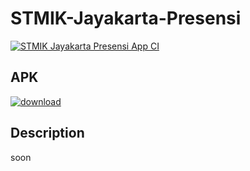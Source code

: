 # STMIK-Jayakarta-Presensi
[![STMIK Jayakarta Presensi App CI](https://github.com/FizCode/STMIK-Jayakarta-Presensi/actions/workflows/ci.yml/badge.svg?branch=master)](https://github.com/FizCode/STMIK-Jayakarta-Presensi/actions/workflows/ci.yml)

## APK
<a href="https://github.com/FizCode/STMIK-Jayakarta-Presensi/raw/master/app/build/outputs/apk/debug/app-debug.apk"><img src="https://user-images.githubusercontent.com/101188749/195594803-085ae479-f9c8-4384-9226-fe18ac6b694d.svg" alt="download"></a>

## Description
soon
